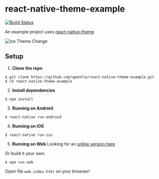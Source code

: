 # react-native-theme-example
[![Build Status](https://travis-ci.org/apentle/react-native-theme-example.svg?branch=master)](https://travis-ci.org/apentle/react-native-theme-example)

An example project uses [react-native-theme](https://github.com/apentle/react-native-theme)

![ios Theme Change](https://raw.githubusercontent.com/apentle/react-native-theme-example/master/screenshot1.gif)

## Setup

1. **Clone the repo**

  ```
  $ git clone https://github.com/apentle/react-native-theme-example.git
  $ cd react-native-theme-example
  ```

2. **Install dependencies**

  ```
  $ npm install
  ```

3. **Running on Android**

  ```
  $ react-native run-android
  ```

4. **Running on iOS**

  ```
  $ react-native run-ios
  ```

5. **Running on Web**
Looking for an [online version here](https://rawgit.com/apentle/react-native-theme-example/master/web/index.html)

Or build it your own:

  ```
  $ npm run web
  ```

Open file `web.index.html` on your browser!
